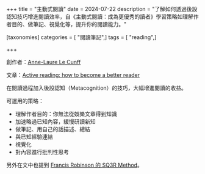 +++
title = "主動式閱讀"
date = 2024-07-22
description = "了解如何透過後設認知技巧增進閱讀效率，自《主動式閱讀：成為更優秀的讀者》學習策略如理解作者目的、做筆記、視覺化等，提升你的閱讀能力。"

[taxonomies]
categories = [ "閱讀筆記",]
tags = [ "reading",]

+++

創作者：[Anne-Laure Le Cunff](https://anne-laure.net/)

文章：[Active reading: how to become a better reader](https://nesslabs.com/active-reading)

在閱讀過程加入後設認知（Metacognition）的技巧，大幅增進閱讀的收益。

可運用的策略：
* 理解作者目的：你無法從娛樂文章得到知識
* 加速略過已知內容，緩慢研讀新知
* 做筆記、用自己的話描述、總結
* 與已知經驗連結
* 視覺化
* 對內容進行批判性思考

另外在文中也提到 [Francis Robinson 的 SQ3R Method](@/wisdom/methods/sq3r/index.md)。
